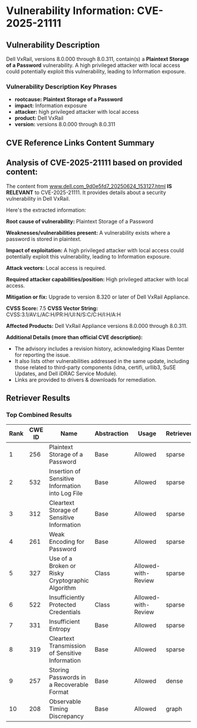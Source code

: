 # Vulnerability Information: CVE-2025-21111

## Vulnerability Description
Dell VxRail, versions 8.0.000 through 8.0.311, contain(s) a **Plaintext Storage of a Password** vulnerability. A high privileged attacker with local access could potentially exploit this vulnerability, leading to Information exposure.

### Vulnerability Description Key Phrases
- **rootcause:** **Plaintext Storage of a Password**
- **impact:** Information exposure
- **attacker:** high privileged attacker with local access
- **product:** Dell VxRail
- **version:** versions 8.0.000 through 8.0.311

## CVE Reference Links Content Summary
## Analysis of CVE-2025-21111 based on provided content:

The content from www.dell.com_9d0e5fd7_20250624_153127.html **IS RELEVANT** to CVE-2025-21111. It provides details about a security vulnerability in Dell VxRail.

Here's the extracted information:

**Root cause of vulnerability:** Plaintext Storage of a Password

**Weaknesses/vulnerabilities present:**  A vulnerability exists where a password is stored in plaintext.

**Impact of exploitation:**  A high privileged attacker with local access could potentially exploit this vulnerability, leading to Information exposure.

**Attack vectors:** Local access is required.

**Required attacker capabilities/position:** High privileged attacker with local access.

**Mitigation or fix:** Upgrade to version 8.320 or later of Dell VxRail Appliance.

**CVSS Score:** 7.5
**CVSS Vector String:** CVSS:3.1/AV:L/AC:H/PR:H/UI:N/S:C/C:H/I:H/A:H

**Affected Products:** Dell VxRail Appliance versions 8.0.000 through 8.0.311.

**Additional Details (more than official CVE description):**
*   The advisory includes a revision history, acknowledging Klaas Demter for reporting the issue.
*   It also lists other vulnerabilities addressed in the same update, including those related to third-party components (idna, certifi, urllib3, SuSE Updates, and Dell iDRAC Service Module).
*   Links are provided to drivers & downloads for remediation.

## Retriever Results

### Top Combined Results

| Rank | CWE ID | Name | Abstraction | Usage  | Retrievers | Individual Scores |
|------|--------|------|-------------|-------|------------|-------------------|
| 1 | 256 | Plaintext Storage of a Password | Base | Allowed | sparse | 0.276 |
| 2 | 532 | Insertion of Sensitive Information into Log File | Base | Allowed | sparse | 0.255 |
| 3 | 312 | Cleartext Storage of Sensitive Information | Base | Allowed | sparse | 0.246 |
| 4 | 261 | Weak Encoding for Password | Base | Allowed | sparse | 0.240 |
| 5 | 327 | Use of a Broken or Risky Cryptographic Algorithm | Class | Allowed-with-Review | sparse | 0.228 |
| 6 | 522 | Insufficiently Protected Credentials | Class | Allowed-with-Review | sparse | 0.226 |
| 7 | 331 | Insufficient Entropy | Base | Allowed | sparse | 0.225 |
| 8 | 319 | Cleartext Transmission of Sensitive Information | Base | Allowed | sparse | 0.222 |
| 9 | 257 | Storing Passwords in a Recoverable Format | Base | Allowed | dense | 0.571 |
| 10 | 208 | Observable Timing Discrepancy | Base | Allowed | graph | 0.002 |

